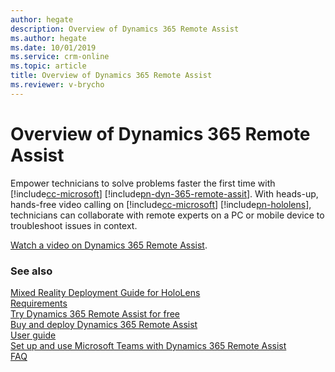 ```yaml
---
author: hegate
description: Overview of Dynamics 365 Remote Assist
ms.author: hegate
ms.date: 10/01/2019
ms.service: crm-online
ms.topic: article
title: Overview of Dynamics 365 Remote Assist
ms.reviewer: v-brycho
---
```


# Overview of Dynamics 365 Remote Assist

Empower technicians to solve problems faster the first time with [!include[cc-microsoft](../includes/cc-microsoft.md)] [!include[pn-dyn-365-remote-assit](../includes/pn-dyn-365-remote-assist.md)]. With heads-up, hands-free video calling on [!include[cc-microsoft](../includes/cc-microsoft.md)] [!include[pn-hololens](../includes/pn-hololens.md)], technicians can collaborate with remote experts on a PC or mobile device to troubleshoot issues in context.

[Watch a video on Dynamics 365 Remote Assist](https://www.youtube.com/watch?v=V732PXZHLiU).

### See also

[Mixed Reality Deployment Guide for HoloLens](https://docs.microsoft.com/hololens/hololens-requirements)<br/>
[Requirements](requirements.md)<br/>
[Try Dynamics 365 Remote Assist for free](try-remote-assist-free.md)<br/>
[Buy and deploy Dynamics 365 Remote Assist](buy-and-deploy-remote-assist.md)<br>
[User guide](user-guide.md)<br/>
[Set up and use Microsoft Teams with Dynamics 365 Remote Assist](use-microsoft-teams-with-remote-assist.md)<br/>
[FAQ](faq.md)<br/>
